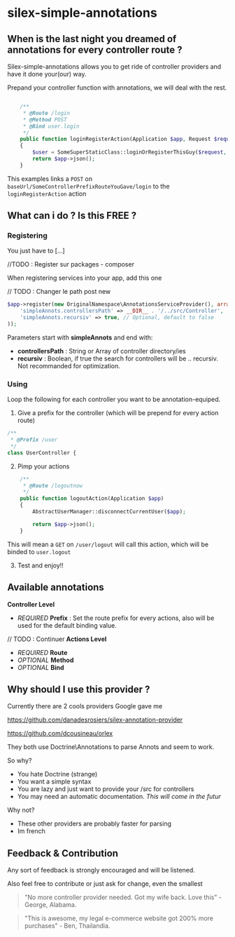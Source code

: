 # silex-simple-annotations

## When is the last night you dreamed of annotations for every controller route ?
Silex-simple-annotations allows you to get ride of controller providers and have it done your(our) way.

Prepand your controller function with annotations, we will deal with the rest. 

```php

    /**
     * @Route /login 
     * @Method POST
     * @Bind user.login
     */
    public function loginRegisterAction(Application $app, Request $request)
    {
        $user = SomeSuperStaticClass::loginOrRegisterThisGuy($request, $app);
        return $app->json();
    }
```

This examples links a `POST` on `baseUrl/SomeControllerPrefixRouteYouGave/login` to the `loginRegisterAction` action

## What can i do ? Is this FREE ? 

### Registering
You just have to [...]

//TODO : Register sur packages - composer

When registering services into your app, add this one 

// TODO : Changer le path post new 

```php
$app->register(new OriginalNamespace\AnnotationsServiceProvider(), array(
    'simpleAnnots.controllersPath' => __DIR__ . '/../src/Controller',
    'simpleAnnots.recursiv' => true, // Optional, default to false
));
```
Parameters start with **simpleAnnots** and end with:
* **controllersPath** : String or Array of controller directory/ies
* **recursiv** : Boolean, if true the search for controllers will be .. recursiv. Not recommanded for optimization.

### Using

Loop the following for each controller you want to be annotation-equiped.

1. Give a prefix for the controller (which will be prepend for every action route)
```php
/**
 * @Prefix /user
 */
class UserController {
```

2. Pimp your actions
```php
    /**
     * @Route /logoutnow
     */
    public function logoutAction(Application $app)
    {
        AbstractUserManager::disconnectCurrentUser($app);

        return $app->json();
    }
```
  This will mean a `GET` on `/user/logout` will call this action, which will be binded to `user.logout`
  
3. Test and enjoy!! 
  
## Available annotations

**Controller Level**
* *REQUIRED*  **Prefix** : Set the route prefix for every actions, also will be used for the default binding value. 

// TODO : Continuer 
**Actions Level**
* *REQUIRED*  **Route**
* *OPTIONAL*  **Method**
* *OPTIONAL*  **Bind**

## Why should I use this provider ?

Currently there are 2 cools providers Google gave me

https://github.com/danadesrosiers/silex-annotation-provider

https://github.com/dcousineau/orlex

They both use Doctrine\Annotations to parse Annots and seem to work.

So why?
* You hate Doctrine (strange)
* You want a simple syntax
* You are lazy and just want to provide your /src for controllers
* You may need an automatic documentation. *This will come in the futur*

Why not?
* These other providers are probably faster for parsing
* Im french

## Feedback & Contribution

Any sort of feedback is strongly encouraged and will be listened.

Also feel free to contribute or just ask for change, even the smallest


> "No more controller provider needed. Got my wife back. Love this" - George, Alabama.

> "This is awesome, my legal e-commerce website got 200% more purchases" - Ben, Thailandia.    
